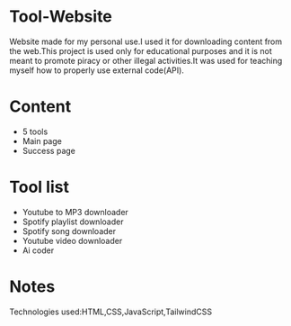﻿# Tool-Website

Website made for my personal use.I used it for downloading content from the web.This project is used only for educational purposes and it is not meant to promote piracy or other illegal activities.It was used for teaching myself how to properly use external code(API).

# Content

- 5 tools
- Main page
- Success page

# Tool list

- Youtube to MP3 downloader
- Spotify playlist downloader
- Spotify song downloader
- Youtube video downloader
- Ai coder

# Notes

Technologies used:HTML,CSS,JavaScript,TailwindCSS
